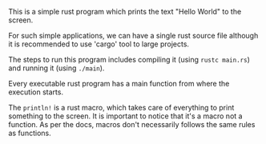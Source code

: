 This is a simple rust program which prints the text "Hello World" to the screen.

For such simple applications, we can have a single rust source file although it is recommended to use 'cargo' tool to large projects.

The steps to run this program includes compiling it (using `rustc main.rs`) and running it (using `./main`).

Every executable rust program has a main function from where the execution starts.

The `println!` is a rust macro, which takes care of everything to print something to the screen. It is important to notice that it's a macro not a function. As per the docs, macros don't necessarily follows the same rules as functions.